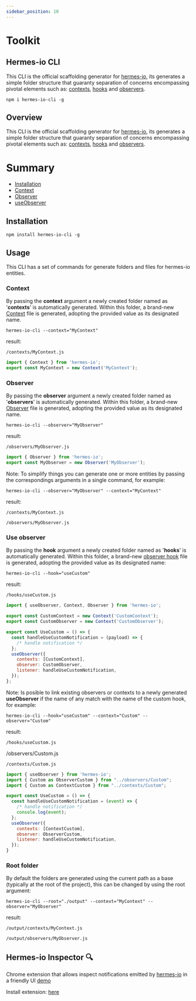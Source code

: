 ```yaml
---
sidebar_position: 10
---
```


# Toolkit

## Hermes-io CLI
This CLI is the official scaffolding generator for [hermes-io](https://www.npmjs.com/package/hermes-io#get-started), its generates a simple folder structure that guaranty separation of concerns encompassing pivotal elements such as: [contexts](https://github.com/Maxtermax/hermes-io#context), [hooks](https://github.com/Maxtermax/hermes-io#useobserver-hook) and [observers](https://github.com/Maxtermax/hermes-io#observer).

```
npm i hermes-io-cli -g
```

## Overview
This CLI is the official scaffolding generator for [hermes-io](https://www.npmjs.com/package/hermes-io#get-started), its generates a simple folder structure that guaranty separation of concerns encompassing pivotal elements such as: [contexts](https://github.com/Maxtermax/hermes-io#context), [hooks](https://github.com/Maxtermax/hermes-io#useobserver-hook) and [observers](https://github.com/Maxtermax/hermes-io#observer).

# Summary
- [Installation](#installation)
- [Context](#context)
- [Observer](#observer)
- [useObserver](#use-observer)

## Installation
```
npm install hermes-io-cli -g
```

## Usage

This CLI has a set of commands for generate folders and files for hermes-io entities.

###  Context
By passing the **context** argument a newly created folder named as '**contexts**' is automatically generated. Within this folder, a brand-new [Context](https://github.com/Maxtermax/hermes-io#context) file is generated, adopting the provided value as its designated name.
```
hermes-io-cli --context="MyContext"
```
result:
```
/contexts/MyContext.js
```
```javascript
import { Context } from 'hermes-io';
export const MyContext = new Context('MyContext'); 
```

###  Observer
By passing the **observer** argument a newly created folder named as '**observers**' is automatically generated. Within this folder, a brand-new  [Observer](https://github.com/Maxtermax/hermes-io#observer) file is generated, adopting the provided value as its designated name.
```
hermes-io-cli --observer="MyObserver"
```
result:
```
/observers/MyObserver.js
```
```javascript
import { Observer } from 'hermes-io';
export const MyObserver = new Observer('MyObserver'); 
```
Note: To simplify things you can generate one or more entities by passing the correspondings arguments in a single command, for example: 
```
hermes-io-cli --observer="MyObserver" --context="MyContext"
```
result:
```
/contexts/MyContext.js
```
```
/observers/MyObserver.js
```

###  Use observer

By passing the **hook** argument a newly created folder named as '**hooks**' is automatically generated. Within this folder, a brand-new  [observer hook](https://github.com/Maxtermax/hermes-io#useobserver-hook) file is generated, adopting the provided value as its designated name:
```
hermes-io-cli --hook="useCustom"
```
result:
```
/hooks/useCustom.js
```
```javascript
import { useObserver, Context, Observer } from 'hermes-io';

export const CustomContext = new Context('CustomContext'); 
export const CustomObserver = new Context('CustomObserver'); 

export const UseCustom = () => {
  const handleUseCustomNotification = (payload) => {
    /* handle notification */ 
  };
  useObserver({
    contexts: [CustomContext],
    observer: CustomObserver,
    listener: handleUseCustomNotification,
  });
};
```
Note: Is posible to link existing observers or contexts to a newly generated **useObserver** if the name of any match with the name of the custom hook, for example:
```
hermes-io-cli --hook="useCustom" --context="Custom" --observer="Custom"
```
result:
```
/hooks/useCustom.js
```
/observers/Custom.js
```
/contexts/Custom.js
```

```javascript
import { useObserver } from 'hermes-io';
import { Custom as ObserverCustom } from "../observers/Custom";
import { Custom as ContextCustom } from "../contexts/Custom";

export const UseCustom = () => {
  const handleUseCustomNotification = (event) => {
    /* handle notification */
    console.log(event);
  };
  useObserver({
    contexts: [ContextCustom],
    observer: ObserverCustom,
    listener: handleUseCustomNotification,
  });
}
```

###  Root folder
By default the folders are generated using the current path as a base (typically at the root of the project), this can be changed by using the root argument:
```
hermes-io-cli --root="./output" --context="MyContext" --observer="MyObserver"
```
result:
```
/output/contexts/MyContext.js
```
```
/output/observers/MyObserver.js
```


## Hermes-io Inspector 🔍
Chrome extension that allows inspect notifications emitted by [hermes-io](https://www.npmjs.com/package/hermes-io) in a friendly UI [demo](https://github.com/Maxtermax/hermes-io-devtools/assets/4247989/5e7dcaa5-cb0d-4a00-a685-4f65884a071c)

Install extension: [here](https://chromewebstore.google.com/detail/hermes-io/pjdkgcpikfmkncldipldmimanfkpeedm?hl=en)

